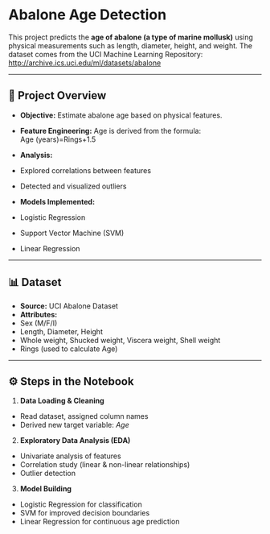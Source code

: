 # Abalone Age Detection  

This project predicts the **age of abalone (a type of marine mollusk)** using physical measurements such as length, diameter, height, and weight. The dataset comes from the UCI Machine Learning Repository:  
http://archive.ics.uci.edu/ml/datasets/abalone  

---

## 📌 Project Overview  

- **Objective:** Estimate abalone age based on physical features.  
- **Feature Engineering:** Age is derived from the formula:  
                        Age (years)=Rings+1.5



- **Analysis:**  
- Explored correlations between features  
- Detected and visualized outliers  
- **Models Implemented:**  
- Logistic Regression  
- Support Vector Machine (SVM)  
- Linear Regression  

---

## 📊 Dataset  

- **Source:** UCI Abalone Dataset  
- **Attributes:**  
- Sex (M/F/I)  
- Length, Diameter, Height  
- Whole weight, Shucked weight, Viscera weight, Shell weight  
- Rings (used to calculate Age)  

---

## ⚙️ Steps in the Notebook  

1. **Data Loading & Cleaning**  
 - Read dataset, assigned column names  
 - Derived new target variable: *Age*  

2. **Exploratory Data Analysis (EDA)**  
 - Univariate analysis of features  
 - Correlation study (linear & non-linear relationships)  
 - Outlier detection  

3. **Model Building**  
 - Logistic Regression for classification  
 - SVM for improved decision boundaries  
 - Linear Regression for continuous age prediction  




